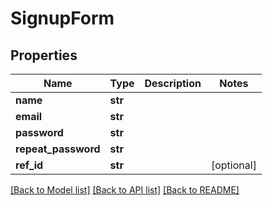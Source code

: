 # SignupForm

## Properties
Name | Type | Description | Notes
------------ | ------------- | ------------- | -------------
**name** | **str** |  | 
**email** | **str** |  | 
**password** | **str** |  | 
**repeat_password** | **str** |  | 
**ref_id** | **str** |  | [optional] 

[[Back to Model list]](../README.md#documentation-for-models) [[Back to API list]](../README.md#documentation-for-api-endpoints) [[Back to README]](../README.md)


